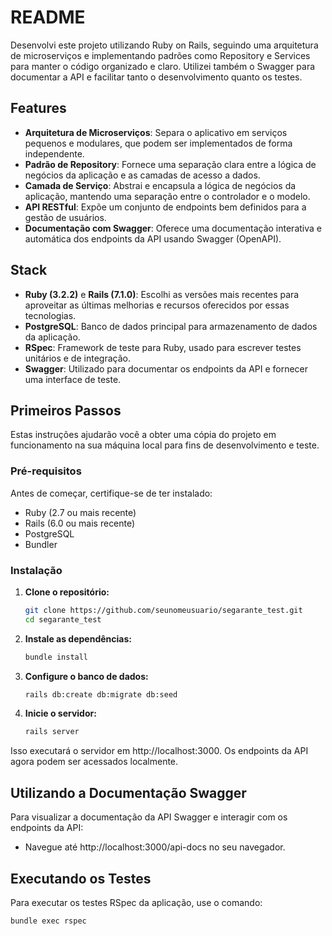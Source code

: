 # README

Desenvolvi este projeto utilizando Ruby on Rails, seguindo uma arquitetura de microserviços e implementando padrões como Repository e Services para manter o código organizado e claro. Utilizei também o Swagger para documentar a API e facilitar tanto o desenvolvimento quanto os testes.

## Features

- **Arquitetura de Microserviços**: Separa o aplicativo em serviços pequenos e modulares, que podem ser implementados de forma independente.
- **Padrão de Repository**: Fornece uma separação clara entre a lógica de negócios da aplicação e as camadas de acesso a dados.
- **Camada de Serviço**: Abstrai e encapsula a lógica de negócios da aplicação, mantendo uma separação entre o controlador e o modelo.
- **API RESTful**: Expõe um conjunto de endpoints bem definidos para a gestão de usuários.
- **Documentação com Swagger**: Oferece uma documentação interativa e automática dos endpoints da API usando Swagger (OpenAPI).

## Stack

- **Ruby (3.2.2)** e **Rails (7.1.0)**: Escolhi as versões mais recentes para aproveitar as últimas melhorias e recursos oferecidos por essas tecnologias.
- **PostgreSQL**: Banco de dados principal para armazenamento de dados da aplicação.
- **RSpec**: Framework de teste para Ruby, usado para escrever testes unitários e de integração.
- **Swagger**: Utilizado para documentar os endpoints da API e fornecer uma interface de teste.

## Primeiros Passos

Estas instruções ajudarão você a obter uma cópia do projeto em funcionamento na sua máquina local para fins de desenvolvimento e teste.

### Pré-requisitos

Antes de começar, certifique-se de ter instalado:
- Ruby (2.7 ou mais recente)
- Rails (6.0 ou mais recente)
- PostgreSQL
- Bundler

### Instalação

1. **Clone o repositório:**

   ```bash
   git clone https://github.com/seunomeusuario/segarante_test.git
   cd segarante_test

2. **Instale as dependências:**

   ```bash
   bundle install

3. **Configure o banco de dados:**

   ```bash
   rails db:create db:migrate db:seed

4. **Inicie o servidor:**

   ```bash
   rails server
Isso executará o servidor em http://localhost:3000. Os endpoints da API agora podem ser acessados localmente.

## Utilizando a Documentação Swagger

Para visualizar a documentação da API Swagger e interagir com os endpoints da API:
- Navegue até http://localhost:3000/api-docs no seu navegador.

## Executando os Testes

Para executar os testes RSpec da aplicação, use o comando:

```bash
bundle exec rspec
